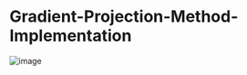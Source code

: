 # Gradient-Projection-Method-Implementation

![image](https://github.com/Aksheit-Saxena/Gradient-Projection-Method-Implementation/assets/58588004/f5ddc012-4a8b-4944-860c-29537795e046)
